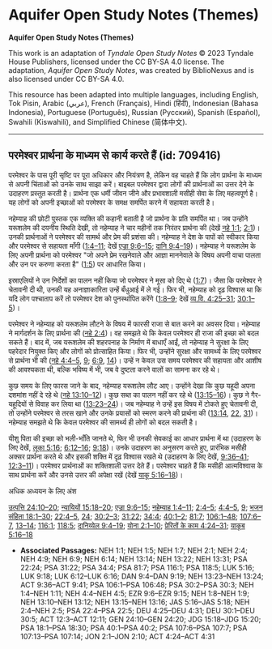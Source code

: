 # Aquifer Open Study Notes (Themes)

**Aquifer Open Study Notes (Themes)**

This work is an adaptation of *Tyndale Open Study Notes* © 2023 Tyndale House Publishers, licensed under the CC BY\-SA 4\.0 license. The adaptation, *Aquifer Open Study Notes*, was created by BiblioNexus and is also licensed under CC BY\-SA 4\.0\.

This resource has been adapted into multiple languages, including English, Tok Pisin, Arabic (عربي), French (Français), Hindi (हिंदी), Indonesian (Bahasa Indonesia), Portuguese (Português), Russian (Русский), Spanish (Español), Swahili (Kiswahili), and Simplified Chinese (简体中文).



--------------------------------

## परमेश्वर प्रार्थना के माध्यम से कार्य करते हैं (id: 709416)

परमेश्वर के पास पूरी सृष्टि पर पूरा अधिकार और नियंत्रण है, लेकिन वह चाहते हैं कि लोग प्रार्थना के माध्यम से अपनी चिंताओं को उनके साथ साझा करें। बाइबल परमेश्वर द्वारा लोगों की प्रार्थनाओं का उत्तर देने के उदाहरण प्रस्तुत करती है। प्रार्थना एक धर्मी जीवन जीने और प्रभावशाली मसीही सेवा के लिए महत्वपूर्ण है। यह लोगों को अपनी इच्छाओं को परमेश्वर के समक्ष समर्पित करने में सहायता करती है।

नहेम्याह की छोटी पुस्तक एक व्यक्ति की कहानी बताती है जो प्रार्थना के प्रति समर्पित था। जब उन्होंने यरूशलेम की दयनीय स्थिति देखी, तो नहेम्याह ने चार महीनों तक निरंतर प्रार्थना की (देखें [नहे 1:1](https://ref.ly/Neh1:1); [2:1](https://ref.ly/Neh2:1))। उनकी प्रार्थनाओं ने परमेश्वर की सामर्थ और प्रेम की प्रशंसा की। नहेम्याह ने देश के पापों को स्वीकार किया और परमेश्वर से सहायता माँगी ([1:4–11](https://ref.ly/Neh1:4-Neh1:11); देखें [एज्रा 9:6–15](https://ref.ly/Ezra9:6-Ezra9:15); [दानि 9:4–19](https://ref.ly/Dan9:4-Dan9:19))। नहेम्याह ने यरूशलेम के लिए अपनी प्रार्थना को परमेश्वर "जो अपने प्रेम रखनेवाले और आज्ञा माननेवाले के विषय अपनी वाचा पालता और उन पर करुणा करता है" ([1:5](https://ref.ly/Neh1:5)) पर आधारित किया।

इस्राएलियों ने उन निर्देशों का पालन नहीं किया जो परमेश्वर ने मूसा को दिए थे ([1:7](https://ref.ly/Neh1:7))। जैसा कि परमेश्वर ने चेतावनी दी थी, उनकी यह अनाज्ञाकारिता उन्हें बँधुआई में ले गई। फिर भी, नहेम्याह को दृढ़ विश्वास था कि यदि लोग पश्चाताप करें तो परमेश्वर देश को पुनर्स्थापित करेंगे ([1:8–9](https://ref.ly/Neh1:8-Neh1:9); देखें [व्य.वि. 4:25–31](https://ref.ly/Deut4:25-Deut4:31); [30:1–5](https://ref.ly/Deut30:1-Deut30:5))।

परमेश्वर ने नहेम्याह को यरूशलेम लौटने के विषय में फारसी राजा से बात करने का अवसर दिया। नहेम्याह ने मार्गदर्शन के लिए प्रार्थना की ([नहे 2:4](https://ref.ly/Neh2:4))। वह समझते थे कि केवल परमेश्वर ही राजा की इच्छा को बदल सकते हैं। बाद में, जब यरूशलेम की शहरपनाह के निर्माण में बाधाएँ आईं, तो नहेम्याह ने सुरक्षा के लिए पहरेदार नियुक्त किए और लोगों को प्रोत्साहित किया। फिर भी, उन्होंने सुरक्षा और सामर्थ्य के लिए परमेश्वर से प्रार्थना भी की ([नहे 4:4–5](https://ref.ly/Neh4:4-Neh4:5), [9](https://ref.ly/Neh4:9); [6:9](https://ref.ly/Neh6:9), [14](https://ref.ly/Neh6:14))। उन्हें न केवल उस समय परमेश्वर की सहायता और आशीष की आवश्यकता थी, बल्कि भविष्य में भी, जब वे दुष्टता करने वालों का सामना कर रहे थे।

कुछ समय के लिए फारस जाने के बाद, नहेम्याह यरूशलेम लौट आए। उन्होंने देखा कि कुछ यहूदी अपना दशमांश नहीं दे रहे थे ([नहे 13:10–12](https://ref.ly/Neh13:10-Neh13:12))। कुछ सब्त का पालन नहीं कर रहे थे ([13:15–16](https://ref.ly/Neh13:15-Neh13:16))। कुछ ने गैर\-यहूदियों से विवाह कर लिया था ([13:23–24](https://ref.ly/Neh13:23-Neh13:24))। जब नहेम्याह ने उन्हें इस विषय में टोकते हुए चेतावनी दी, तो उन्होंने परमेश्वर से तरस खाने और उनके प्रयासों को स्मरण करने की प्रार्थना की ([13:14](https://ref.ly/Neh13:14), [22](https://ref.ly/Neh13:22), [31](https://ref.ly/Neh13:31))। नहेम्याह समझते थे कि केवल परमेश्वर की सामर्थ्य ही लोगों को बदल सकती है।

यीशु पिता की इच्छा को भली\-भाँति जानते थे, फिर भी उनकी सेवकाई का आधार प्रार्थना में था (उदाहरण के लिए देखें, [लूका 5:16](https://ref.ly/Luke5:16); [6:12–16](https://ref.ly/Luke6:12-Luke6:16); [9:18](https://ref.ly/Luke9:18))। उनके उदाहरण का अनुसरण करते हुए, प्रारंभिक मसीही अक्सर प्रार्थना करते थे और इसकी शक्ति में दृढ़ विश्वास रखते थे (उदाहरण के लिए देखें, [9:36–41](https://ref.ly/Acts9:36-Acts9:41); [12:3–11](https://ref.ly/Acts12:3-Acts12:11))। परमेश्वर प्रार्थनाओं का शक्तिशाली उत्तर देते हैं। परमेश्वर चाहते हैं कि मसीही आत्मविश्वास के साथ प्रार्थना करें और उनसे उत्तर की अपेक्षा रखें (देखें [याकू 5:16–18](https://ref.ly/Jas5:16-Jas5:18))।

अधिक अध्ययन के लिए अंश

[उत्पत्ति 24:10–20](https://ref.ly/Gen24:10-Gen24:20); [न्यायियों 15:18–20](https://ref.ly/Judg15:18-Judg15:20); [एज्रा 9:6–15](https://ref.ly/Ezra9:6-Ezra9:15); [नहेम्याह 1:4–11](https://ref.ly/Neh1:4-Neh1:11); [2:4–5](https://ref.ly/Neh2:4-Neh2:5); [4:4–5](https://ref.ly/Neh4:4-Neh4:5), [9](https://ref.ly/Neh4:9); [भजन संहिता 18:1–30](https://ref.ly/Ps18:1-Ps18:30); [22:4–5](https://ref.ly/Ps22:4-Ps22:5), [24](https://ref.ly/Ps22:24); [30:2–3](https://ref.ly/Ps30:2-Ps30:3); [31:22](https://ref.ly/Ps31:22); [34:4](https://ref.ly/Ps34:4); [40:1–2](https://ref.ly/Ps40:1-Ps40:2); [81:7](https://ref.ly/Ps81:7); [106:1–48](https://ref.ly/Ps106:1-Ps106:48); [107:6–7](https://ref.ly/Ps107:6-Ps107:7), [13–14](https://ref.ly/Ps107:13-Ps107:14); [116:1](https://ref.ly/Ps116:1); [118:5](https://ref.ly/Ps118:5); [दानिय्येल 9:4–19](https://ref.ly/Dan9:4-Dan9:19); [योना 2:1–10](https://ref.ly/Jonah2:1-Jonah2:10); [प्रेरितों के काम 4:24–31](https://ref.ly/Acts4:24-Acts4:31); [याकूब 5:16–18](https://ref.ly/Jas5:16-Jas5:18)

* **Associated Passages:** NEH 1:1; NEH 1:5; NEH 1:7; NEH 2:1; NEH 2:4; NEH 4:9; NEH 6:9; NEH 6:14; NEH 13:14; NEH 13:22; NEH 13:31; PSA 22:24; PSA 31:22; PSA 34:4; PSA 81:7; PSA 116:1; PSA 118:5; LUK 5:16; LUK 9:18; LUK 6:12–LUK 6:16; DAN 9:4–DAN 9:19; NEH 13:23–NEH 13:24; ACT 9:36–ACT 9:41; PSA 106:1–PSA 106:48; PSA 30:2–PSA 30:3; NEH 1:4–NEH 1:11; NEH 4:4–NEH 4:5; EZR 9:6–EZR 9:15; NEH 1:8–NEH 1:9; NEH 13:10–NEH 13:12; NEH 13:15–NEH 13:16; JAS 5:16–JAS 5:18; NEH 2:4–NEH 2:5; PSA 22:4–PSA 22:5; DEU 4:25–DEU 4:31; DEU 30:1–DEU 30:5; ACT 12:3–ACT 12:11; GEN 24:10–GEN 24:20; JDG 15:18–JDG 15:20; PSA 18:1–PSA 18:30; PSA 40:1–PSA 40:2; PSA 107:6–PSA 107:7; PSA 107:13–PSA 107:14; JON 2:1–JON 2:10; ACT 4:24–ACT 4:31

